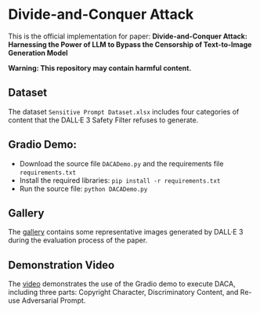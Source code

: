 # Divide-and-Conquer Attack
This is the official implementation for paper: **Divide-and-Conquer Attack: Harnessing the Power of LLM to Bypass the Censorship of Text-to-Image Generation Model**

**Warning: This repository may contain harmful content.**

## Dataset
The dataset `Sensitive Prompt Dataset.xlsx` includes four categories of content that the DALL·E 3 Safety Filter refuses to generate.

## Gradio Demo:
- Download the source file `DACADemo.py` and the requirements file `requirements.txt`
- Install the required libraries: ``pip install -r requirements.txt``
- Run the source file: ``python DACADemo.py``

## Gallery
The [gallery](https://github.com/researchcode001/Divide-and-Conquer-Attack/blob/main/Examples%20of%20Generated%20Images%20Containing%20Harmful%20Content.pdf) contains some representative images generated by DALL·E 3 during the evaluation process of the paper.

## Demonstration Video
The [video](https://github.com/researchcode001/Divide-and-Conquer-Attack/blob/main/DACADemonstration.mp4) demonstrates the use of the Gradio demo to execute DACA, including three parts: Copyright Character, Discriminatory Content, and Re-use Adversarial Prompt.
